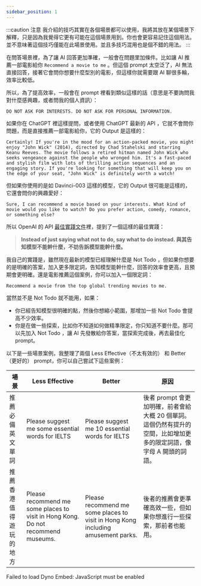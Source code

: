 ```yaml
---
sidebar_position: 1
---
```

<head>
  <script defer="defer" src="https://embed.trydyno.com/embedder.js"></script>
  <link href="https://embed.trydyno.com/embedder.css" rel="stylesheet" />
</head>

:::caution 注意
我介紹的技巧其實在各個場景都可以使用，我將其放在某個場景下解釋，只是因為我覺得它更有可能在這個場景用到。你也會更容易記住這個用法。並不意味著這個技巧僅能在此場景使用。並且多技巧混用也是個不錯的用法。
:::

在問答場景裡，為了讓 AI 回答更加準確，一般會在問題里加條件。比如讓 AI 推薦一部電影給你 `Recommend a movie to me` 。但這個 prompt 太空泛了，AI 無法直接回答，接著它會問你想要什麼型別的電影，但這樣你就需要跟 AI 聊很多輪，效率比較低。

所以，為了提高效率，一般會在 prompt 裡看到類似這樣的話（意思是不要詢問我對什麼感興趣，或者問我的個人資訊）：

```other
DO NOT ASK FOR INTERESTS. DO NOT ASK FOR PERSONAL INFORMATION.
```

如果你在 ChatGPT 裡這樣提問，或者使用 ChatGPT 最新的 API ，它就不會問你問題，而是直接推薦一部電影給你，它的 Output 是這樣的：

```other
Certainly! If you're in the mood for an action-packed movie, you might enjoy "John Wick" (2014), directed by Chad Stahelski and starring Keanu Reeves. The movie follows a retired hitman named John Wick who seeks vengeance against the people who wronged him. It's a fast-paced and stylish film with lots of thrilling action sequences and an engaging story. If you're looking for something that will keep you on the edge of your seat, "John Wick" is definitely worth a watch!
```

但如果你使用的是如 Davinci-003 這樣的模型，它的 Output 很可能是這樣的，它還會問你的興趣愛好：

```other
Sure, I can recommend a movie based on your interests. What kind of movie would you like to watch? Do you prefer action, comedy, romance, or something else?
```

所以 OpenAI 的 API [最佳實踐文件](https://help.openai.com/en/articles/6654000-best-practices-for-prompt-engineering-with-openai-api)裡，提到了一個這樣的最佳實踐：

> **Instead of just saying what not to do, say what to do instead. 與其告知模型不能幹什麼，不妨告訴模型能幹什麼。** 

我自己的實踐是，雖然現在最新的模型已經理解什麼是 Not Todo ，但如果你想要的是明確的答案，加入更多限定詞，告知模型能幹什麼，回答的效率會更高，且預期會更明確。還是電影推薦這個案例，你可以加入一個限定詞：

```other
Recommend a movie from the top global trending movies to me.
```

當然並不是 Not Todo 就不能用，如果：

- 你已經告知模型很明確的點，然後你想縮小範圍，那增加一些 Not Todo 會提高不少效率。
- 你是在做一些探索，比如你不知道如何做精準限定，你只知道不要什麼。那可以先加入 Not Todo ，讓 AI 先發散給你答案，當探索完成後，再去最佳化 prompt。

以下是一些場景案例，我整理了兩個 Less Effective（不太有效的） 和 Better（更好的） prompt，你可以自己嘗試下這些案例：

| 場景          | Less Effective                                                                   | Better                                                                           | 原因                                                                |
| ----------- | -------------------------------------------------------------------------------- | -------------------------------------------------------------------------------- | ----------------------------------------------------------------- |
| 推薦必備英文單詞    | Please suggest me some essential words for IELTS                                 | Please suggest me 10 essential words for IELTS                                   | 後者 prompt 會更加明確，前者會給大概 20 個單詞。這個仍然有提升的空間，比如增加更多的限定詞語，像字母 A 開頭的詞語。 |
| 推薦香港值得遊玩的地方 | Please recommend me some places to visit in Hong Kong. Do not recommend museums. | Please recommend me some places to visit in Hong Kong including amusement parks. | 後者的推薦會更準確高效一些，但如果你想進行一些探索，那前者也能用。                                 |

<div trydyno-embed="" openai-model="text-davinci-003" initial-prompt="Please suggest me some essential words for IELTS" initial-response="1. Essential: important, necessary, required, indispensable, vital
1. Important: critical, significant, major, key, essential
2. Necessary: essential, required, indispensable, mandatory, needful
3. Required: necessary, essential, mandatory, needed, called for
4. Indispensable: essential, necessary, vital, critical, required" max-tokens="256" box-rows="3" model-temp="0.7" top-p="1">
    <noscript>Failed to load Dyno Embed: JavaScript must be enabled</noscript>
</div>